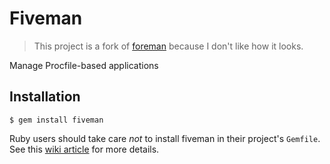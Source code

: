 # Fiveman

> This project is a fork of [foreman](https://github.com/ddollar/foreman) because I don't like how it looks.

Manage Procfile-based applications

## Installation

    $ gem install fiveman

Ruby users should take care *not* to install fiveman in their project's `Gemfile`. See this [wiki article](https://github.com/ddollar/foreman/wiki/Don't-Bundle-Foreman) for more details.
